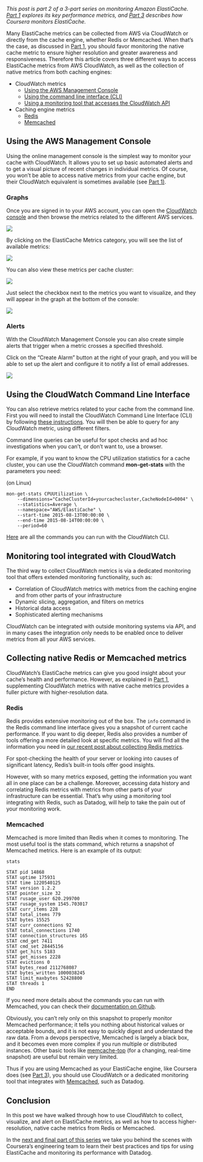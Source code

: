 *This post is part 2 of a 3-part series on monitoring Amazon ElastiCache. [Part 1](https://www.datadoghq.com/blog/monitoring-elasticache-performance-metrics-with-redis-or-memcached) explores its key performance metrics, and [Part 3](https://www.datadoghq.com/blog/how-coursera-monitors-elasticache-and-memcached-performance) describes how Coursera monitors ElastiCache.*

Many ElastiCache metrics can be collected from AWS via CloudWatch or directly from the cache engine, whether Redis or Memcached. When that’s the case, as discussed in [Part 1](https://www.datadoghq.com/using-elb-cloudwatch-metrics-to-detect-latency/), you should favor monitoring the native cache metric to ensure higher resolution and greater awareness and responsiveness. Therefore this article covers three different ways to access ElastiCache metrics from AWS CloudWatch, as well as the collection of native metrics from both caching engines:

-   CloudWatch metrics
    -   [Using the AWS Management Console](#console)
    -   [Using the command line interface (CLI)](#cli)
    -   [Using a monitoring tool that accesses the CloudWatch API](#tool)
-   Caching engine metrics
    -   [Redis](#redis)
    -   [Memcached](#memcached)

## Using the AWS Management Console

Using the online management console is the simplest way to monitor your cache with CloudWatch. It allows you to set up basic automated alerts and to get a visual picture of recent changes in individual metrics. Of course, you won’t be able to access native metrics from your cache engine, but their CloudWatch equivalent is sometimes available (see [Part 1](https://www.datadoghq.com/blog/monitoring-elasticache-performance-metrics-with-redis-or-memcached)[)](http://www.datadoghq.com/blog/monitoring-elasticache-performance-metrics-with-redis-or-memcached).

### Graphs

Once you are signed in to your AWS account, you can open the [CloudWatch console](https://console.aws.amazon.com/cloudwatch/home#metrics:) and then browse the metrics related to the different AWS services.

[![](https://don08600y3gfm.cloudfront.net/ps3b/blog/images/2015-12-elasticache/2-1.png)](https://don08600y3gfm.cloudfront.net/ps3b/blog/images/2015-12-elasticache/2-1.png)

By clicking on the ElastiCache Metrics category, you will see the list of available metrics:

[![](https://don08600y3gfm.cloudfront.net/ps3b/blog/images/2015-12-elasticache/2-2.png)](https://don08600y3gfm.cloudfront.net/ps3b/blog/images/2015-12-elasticache/2-2.png)

You can also view these metrics per cache cluster:

[![](https://don08600y3gfm.cloudfront.net/ps3b/blog/images/2015-12-elasticache/2-3.png)](https://don08600y3gfm.cloudfront.net/ps3b/blog/images/2015-12-elasticache/2-3.png)

Just select the checkbox next to the metrics you want to visualize, and they will appear in the graph at the bottom of the console:

[![](https://don08600y3gfm.cloudfront.net/ps3b/blog/images/2015-12-elasticache/2-4.png)](https://don08600y3gfm.cloudfront.net/ps3b/blog/images/2015-12-elasticache/2-4.png)

### Alerts

With the CloudWatch Management Console you can also create simple alerts that trigger when a metric crosses a specified threshold.

Click on the “Create Alarm” button at the right of your graph, and you will be able to set up the alert and configure it to notify a list of email addresses.

[![](https://don08600y3gfm.cloudfront.net/ps3b/blog/images/2015-12-elasticache/2-5.png)](https://don08600y3gfm.cloudfront.net/ps3b/blog/images/2015-12-elasticache/2-5.png)

## Using the CloudWatch Command Line Interface

You can also retrieve metrics related to your cache from the command line. First you will need to install the CloudWatch Command Line Interface (CLI) by following [these instructions](http://docs.aws.amazon.com/AmazonCloudWatch/latest/cli/SetupCLI.html). You will then be able to query for any CloudWatch metric, using different filters.

Command line queries can be useful for spot checks and ad hoc investigations when you can’t, or don’t want to, use a browser.

For example, if you want to know the CPU utilization statistics for a cache cluster, you can use the CloudWatch command **mon-get-stats** with the parameters you need:

(on Linux)

``` lang:sh
mon-get-stats CPUUtilization \
    --dimensions="CacheClusterId=yourcachecluster,CacheNodeId=0004" \
    --statistics=Average \
    --namespace="AWS/ElastiCache" \
    --start-time 2015-08-13T00:00:00 \
    --end-time 2015-08-14T00:00:00 \
    --period=60
```

[Here](http://docs.aws.amazon.com/AmazonCloudWatch/latest/cli/CLIReference.html) are all the commands you can run with the CloudWatch CLI.

## Monitoring tool integrated with CloudWatch

The third way to collect CloudWatch metrics is via a dedicated monitoring tool that offers extended monitoring functionality, such as:

-   Correlation of CloudWatch metrics with metrics from the caching engine and from other parts of your infrastructure
-   Dynamic slicing, aggregation, and filters on metrics
-   Historical data access
-   Sophisticated alerting mechanisms

CloudWatch can be integrated with outside monitoring systems via API, and in many cases the integration only needs to be enabled once to deliver metrics from all your AWS services.

## Collecting native Redis or Memcached metrics

CloudWatch’s ElastiCache metrics can give you good insight about your cache’s health and performance. However, as explained in [Part 1](https://www.datadoghq.com/blog/monitoring-elasticache-performance-metrics-with-redis-or-memcached), supplementing CloudWatch metrics with native cache metrics provides a fuller picture with higher-resolution data.

### Redis

Redis provides extensive monitoring out of the box. The `info` command in the Redis command line interface gives you a snapshot of current cache performance. If you want to dig deeper, Redis also provides a number of tools offering a more detailed look at specific metrics. You will find all the information you need in [our recent post about collecting Redis metrics](https://www.datadoghq.com/blog/how-to-collect-redis-metrics/).

For spot-checking the health of your server or looking into causes of significant latency, Redis’s built-in tools offer good insights.

However, with so many metrics exposed, getting the information you want all in one place can be a challenge. Moreover, accessing data history and correlating Redis metrics with metrics from other parts of your infrastructure can be essential. That’s why using a monitoring tool integrating with Redis, such as Datadog, will help to take the pain out of your monitoring work.

### Memcached

Memcached is more limited than Redis when it comes to monitoring. The most useful tool is the stats command, which returns a snapshot of Memcached metrics. Here is an example of its output:

``` lang:sh
stats

STAT pid 14868
STAT uptime 175931
STAT time 1220540125
STAT version 1.2.2
STAT pointer_size 32
STAT rusage_user 620.299700
STAT rusage_system 1545.703017
STAT curr_items 228
STAT total_items 779
STAT bytes 15525
STAT curr_connections 92
STAT total_connections 1740
STAT connection_structures 165
STAT cmd_get 7411
STAT cmd_set 28445156
STAT get_hits 5183
STAT get_misses 2228
STAT evictions 0
STAT bytes_read 2112768087
STAT bytes_written 1000038245
STAT limit_maxbytes 52428800
STAT threads 1
END
```

If you need more details about the commands you can run with Memcached, you can check their [documentation on Github](https://github.com/memcached/memcached/blob/master/doc/protocol.txt).

Obviously, you can’t rely only on this snapshot to properly monitor Memcached performance; it tells you nothing about historical values or acceptable bounds, and it is not easy to quickly digest and understand the raw data. From a devops perspective, Memcached is largely a black box, and it becomes even more complex if you run multiple or distributed instances. Other basic tools like [memcache-top](http://code.google.com/p/memcache-top/) (for a changing, real-time snapshot) are useful but remain very limited.

Thus if you are using Memcached as your ElastiCache engine, like Coursera does (see [Part 3](https://www.datadoghq.com/blog/how-coursera-monitors-elasticache-and-memcached-performance)), you should use CloudWatch or a dedicated monitoring tool that integrates with [Memcached](https://www.datadoghq.com/blog/speed-up-web-applications-memcached/), such as Datadog.

## Conclusion

In this post we have walked through how to use CloudWatch to collect, visualize, and alert on ElastiCache metrics, as well as how to access higher-resolution, native cache metrics from Redis or Memcached.

In the [next and final part of this series](https://www.datadoghq.com/blog/how-coursera-monitors-elasticache-and-memcached-performance) we take you behind the scenes with Coursera’s engineering team to learn their best practices and tips for using ElastiCache and monitoring its performance with Datadog.
